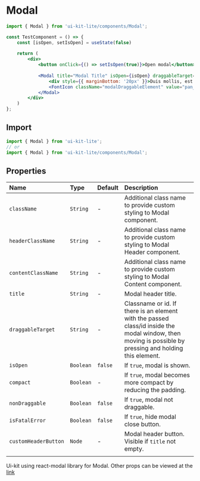 # Modal


<!-- example -->
```jsx
import { Modal } from 'ui-kit-lite/components/Modal';

const TestComponent = () => {
    const [isOpen, setIsOpen] = useState(false)
    
    return (
        <div>
            <button onClick={() => setIsOpen(true)}>Open modal</button>
              
            <Modal title="Modal Title" isOpen={isOpen} draggableTarget=".modalDraggableElement" compact onRequestClose={() => setIsOpen(false)}>
                <div style={{ marginBottom: '20px' }}>Duis mollis, est non commodo luctus.</div>
                <FontIcon className="modalDraggableElement" value="pan_tool" />
            </Modal>
        </div>
    )
};
```

## Import
```jsx
import { Modal } from 'ui-kit-lite';
// or
import { Modal } from 'ui-kit-lite/components/Modal';
```

## Properties

| Name                 | Type      | Default | Description                                                                                                                                             |
|:---------------------|:----------|:--------|:--------------------------------------------------------------------------------------------------------------------------------------------------------|
| `className`          | `String`  | -       | Additional class name to provide custom styling to Modal component.                                                                                     |
| `headerClassName`    | `String`  | -       | Additional class name to provide custom styling to Modal Header component.                                                                              |
| `contentClassName`   | `String`  | -       | Additional class name to provide custom styling to Modal Content component.                                                                             |
| `title`              | `String`  | -       | Modal header title.                                                                                                                                     |
| `draggableTarget`    | `String`  | -       | Classname or id. If there is an element with the passed class/id inside the modal window, then moving is possible by pressing and holding this element. |
| `isOpen`             | `Boolean` | `false` | If `true`, modal is shown.                                                                                                                              |
| `compact`            | `Boolean` | -       | If `true`, modal becomes more compact by reducing the padding.                                                                                          |
| `nonDraggable`       | `Boolean` | `false` | If `true`, modal not draggable.                                                                                                                         |
| `isFatalError`       | `Boolean` | `false` | If `true`, hide modal close button.                                                                                                                     |
| `customHeaderButton` | `Node`    | -       | Modal header button. Visible if `title` not empty.                                                                                                      |
                                                                                    |

Ui-kit using react-modal library for Modal. Other props can be viewed at the [link](https://reactcommunity.org/react-modal/)
